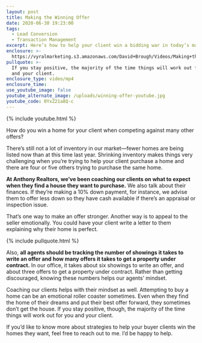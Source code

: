 ```yaml
---
layout: post
title: Making the Winning Offer
date: 2020-06-30 19:23:00
tags:
  - Lead Conversion
  - Transaction Management
excerpt: Here’s how to help your client win a bidding war in today’s market.
enclosure: >-
  https://vyralmarketing.s3.amazonaws.com/David+Brough/Videos/Making+the+Winning+Offer.mp4
pullquote: >-
  If you stay positive, the majority of the time things will work out for you
  and your client.
enclosure_type: video/mp4
enclosure_time:
use_youtube_image: false
youtube_alternate_image: /uploads/winning-offer-youtube.jpg
youtube_code: 0YxZ21a8Q-c
---
```


{% include youtube.html %}

How do you win a home for your client when competing against many other offers?&nbsp;

There’s still not a lot of inventory in our market—fewer homes are being listed now than at this time last year. Shrinking inventory makes things very challenging when you’re trying to help your client purchase a home and there are four or five others trying to purchase the same home.&nbsp;

**At Anthony Realtors, we’ve been coaching our clients on what to expect when they find a house they want to purchase.** We also talk about their finances. If they’re making a 10% down payment, for instance, we advise them to offer less down so they have cash available if there’s an appraisal or inspection issue.&nbsp;

That’s one way to make an offer stronger. Another way is to appeal to the seller emotionally. You could have your client write a letter to them explaining why their home is perfect.

{% include pullquote.html %}

Also, **all agents should be tracking the number of showings it takes to write an offer and how many offers it takes to get a property under contract.** In our office, it takes about six showings to write an offer, and about three offers to get a property under contract. Rather than getting discouraged, knowing these numbers helps our agents’ mindset.&nbsp;

Coaching our clients helps with their mindset as well. Attempting to buy a home can be an emotional roller coaster sometimes. Even when they find the home of their dreams and put their best offer forward, they sometimes don’t get the house. If you stay positive, though, the majority of the time things will work out for you and your client.&nbsp;

If you’d like to know more about strategies to help your buyer clients win the homes they want, feel free to reach out to me. I’d be happy to help.
